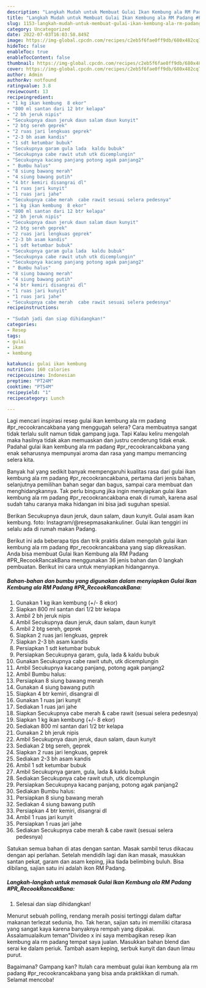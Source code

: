 ```yaml
---
description: "Langkah Mudah untuk Membuat Gulai Ikan Kembung ala RM Padang #PR_RecookRancakBana yang Bikin Ngiler "
title: "Langkah Mudah untuk Membuat Gulai Ikan Kembung ala RM Padang #PR_RecookRancakBana yang Bikin Ngiler "
slug: 1153-langkah-mudah-untuk-membuat-gulai-ikan-kembung-ala-rm-padang-pr-recookrancakbana-yang-bikin-ngiler
category: Uncategorized
date: 2022-07-03T16:03:58.849Z
image: https://img-global.cpcdn.com/recipes/c2eb5f6fae0ff9db/680x482cq70/gulai-ikan-kembung-ala-rm-padang-pr_recookrancakbana-foto-resep-utama.jpg
hideToc: false
enableToc: true
enableTocContent: false
thumbnail: https://img-global.cpcdn.com/recipes/c2eb5f6fae0ff9db/680x482cq70/gulai-ikan-kembung-ala-rm-padang-pr_recookrancakbana-foto-resep-utama.jpg
cover: https://img-global.cpcdn.com/recipes/c2eb5f6fae0ff9db/680x482cq70/gulai-ikan-kembung-ala-rm-padang-pr_recookrancakbana-foto-resep-utama.jpg
author: Admin
authorAv: notfound
ratingvalue: 3.8
reviewcount: 13
recipeingredient:
- "1 kg ikan kembung  8 ekor"
- "800 ml santan dari 12 btr kelapa"
- "2 bh jeruk nipis"
- "Secukupnya daun jeruk daun salam daun kunyit"
- "2 btg sereh geprek"
- "2 ruas jari lengkuas geprek"
- "2-3 bh asam kandis"
- "1 sdt ketumbar bubuk"
- "Secukupnya garam gula lada  kaldu bubuk"
- "Secukupnya cabe rawit utuh utk dicemplungin"
- "Secukupnya kacang panjang potong agak panjang2"
- " Bumbu halus"
- "8 siung bawang merah"
- "4 siung bawang putih"
- "4 btr kemiri disangrai dl"
- "1 ruas jari kunyit"
- "1 ruas jari jahe"
- "Secukupnya cabe merah  cabe rawit sesuai selera pedesnya"
- "1 kg ikan kembung  8 ekor"
- "800 ml santan dari 12 btr kelapa"
- "2 bh jeruk nipis"
- "Secukupnya daun jeruk daun salam daun kunyit"
- "2 btg sereh geprek"
- "2 ruas jari lengkuas geprek"
- "2-3 bh asam kandis"
- "1 sdt ketumbar bubuk"
- "Secukupnya garam gula lada  kaldu bubuk"
- "Secukupnya cabe rawit utuh utk dicemplungin"
- "Secukupnya kacang panjang potong agak panjang2"
- " Bumbu halus"
- "8 siung bawang merah"
- "4 siung bawang putih"
- "4 btr kemiri disangrai dl"
- "1 ruas jari kunyit"
- "1 ruas jari jahe"
- "Secukupnya cabe merah  cabe rawit sesuai selera pedesnya"
recipeinstructions:

- "Sudah jadi dan siap dihidangkan!"
categories:
- Resep
tags:
- gulai
- ikan
- kembung

katakunci: gulai ikan kembung 
nutrition: 160 calories
recipecuisine: Indonesian
preptime: "PT24M"
cooktime: "PT54M"
recipeyield: "1"
recipecategory: Lunch

---
```



Lagi mencari inspirasi resep gulai ikan kembung ala rm padang #pr_recookrancakbana yang menggugah selera? Cara membuatnya sangat tidak terlalu sulit namun tidak gampang juga. Tapi Kalau keliru mengolah maka hasilnya tidak akan memuaskan dan justru cenderung tidak enak. Padahal gulai ikan kembung ala rm padang #pr_recookrancakbana yang enak seharusnya mempunyai aroma dan rasa yang mampu memancing selera kita.


Banyak hal yang sedikit banyak mempengaruhi kualitas rasa dari gulai ikan kembung ala rm padang #pr_recookrancakbana, pertama dari jenis bahan, selanjutnya pemilihan bahan segar dan bagus, sampai cara membuat dan menghidangkannya. Tak perlu bingung jika ingin menyiapkan gulai ikan kembung ala rm padang #pr_recookrancakbana enak di rumah, karena asal sudah tahu caranya maka hidangan ini bisa jadi suguhan spesial.

Berikan Secukupnya daun jeruk, daun salam, daun kunyit. Gulai asam ikan kembung. foto: Instagram/@resepmasakankuliner. Gulai ikan tenggiri ini selalu ada di rumah makan Padang.


Berikut ini ada beberapa tips dan trik praktis dalam mengolah gulai ikan kembung ala rm padang #pr_recookrancakbana yang siap dikreasikan. Anda bisa membuat Gulai Ikan Kembung ala RM Padang #PR_RecookRancakBana menggunakan 36 jenis bahan dan 0 langkah pembuatan. Berikut ini cara untuk menyiapkan hidangannya.

<!--inarticleads1-->

##### Bahan-bahan dan bumbu yang digunakan dalam menyiapkan Gulai Ikan Kembung ala RM Padang #PR_RecookRancakBana:

1. Gunakan 1 kg ikan kembung (+/- 8 ekor)
1. Siapkan 800 ml santan dari 1/2 btr kelapa
1. Ambil 2 bh jeruk nipis
1. Ambil Secukupnya daun jeruk, daun salam, daun kunyit
1. Ambil 2 btg sereh, geprek
1. Siapkan 2 ruas jari lengkuas, geprek
1. Siapkan 2-3 bh asam kandis
1. Persiapkan 1 sdt ketumbar bubuk
1. Persiapkan Secukupnya garam, gula, lada &amp; kaldu bubuk
1. Gunakan Secukupnya cabe rawit utuh, utk dicemplungin
1. Ambil Secukupnya kacang panjang, potong agak panjang2
1. Ambil  Bumbu halus:
1. Persiapkan 8 siung bawang merah
1. Gunakan 4 siung bawang putih
1. Siapkan 4 btr kemiri, disangrai dl
1. Gunakan 1 ruas jari kunyit
1. Sediakan 1 ruas jari jahe
1. Siapkan Secukupnya cabe merah &amp; cabe rawit (sesuai selera pedesnya)
1. Siapkan 1 kg ikan kembung (+/- 8 ekor)
1. Sediakan 800 ml santan dari 1/2 btr kelapa
1. Gunakan 2 bh jeruk nipis
1. Ambil Secukupnya daun jeruk, daun salam, daun kunyit
1. Sediakan 2 btg sereh, geprek
1. Siapkan 2 ruas jari lengkuas, geprek
1. Sediakan 2-3 bh asam kandis
1. Ambil 1 sdt ketumbar bubuk
1. Ambil Secukupnya garam, gula, lada &amp; kaldu bubuk
1. Sediakan Secukupnya cabe rawit utuh, utk dicemplungin
1. Persiapkan Secukupnya kacang panjang, potong agak panjang2
1. Sediakan  Bumbu halus:
1. Persiapkan 8 siung bawang merah
1. Sediakan 4 siung bawang putih
1. Persiapkan 4 btr kemiri, disangrai dl
1. Ambil 1 ruas jari kunyit
1. Persiapkan 1 ruas jari jahe
1. Sediakan Secukupnya cabe merah &amp; cabe rawit (sesuai selera pedesnya)


Satukan semua bahan di atas dengan santan. Masak sambil terus dikacau dengan api perlahan. Setelah mendidih lagi dan ikan masak, masukkan santan pekat, garam dan asam keping, jika tiada belimbing buluh. Bisa dibilang, sajian satu ini adalah ikon RM Padang. 

<!--inarticleads2-->

##### Langkah-langkah untuk memasak Gulai Ikan Kembung ala RM Padang #PR_RecookRancakBana:


1. Selesai dan siap dihidangkan!

Menurut sebuah polling, rendang meraih posisi tertinggi dalam daftar makanan terlezat sedunia, lho. Tak heran, sajian satu ini memiliki citarasa yang sangat kaya karena banyaknya rempah yang dipakai. Assalamualaikum teman&#34;Divideo x ini saya membagikan resep ikan kembung ala rm padang tempat saya jualan. Masukkan bahan blend dan serai ke dalam periuk. Tambah asam keping, serbuk kunyit dan daun limau purut. 

Bagaimana? Gampang kan? Itulah cara membuat gulai ikan kembung ala rm padang #pr_recookrancakbana yang bisa anda praktikkan di rumah. Selamat mencoba!
